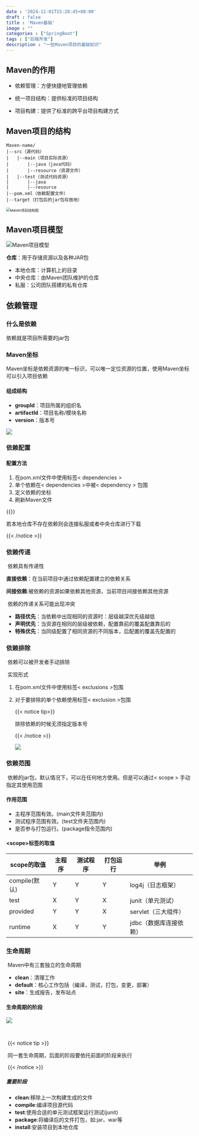 ```yaml
---
date : '2024-11-01T15:28:45+08:00'
draft : false
title : 'Maven基础'
image : ""
categories : ["SpringBoot"]
tags : ["后端开发"]
description : "一些Maven项目的基础知识"
---
```


## Maven的作用

- 依赖管理：方便快捷地管理依赖

- 统一项目结构：提供标准的项目结构

- 项目构建：提供了标准的跨平台项目构建方式 

## Maven项目的结构

```
Maven-name/
|--src（源代码）
|	|--main（项目实际资源）
|		|--java（java代码）
|		|--resource（资源文件）
|	|--test（测试代码资源）
|		|--java
|		|--resource
|--pom.xml（依赖配置文件）
|--target（打包后的jar包存放地）
```

<img src="Maven项目结构图.png" alt="Maven项目结构图" style="zoom:67%;" />

## Maven项目模型

![Maven项目模型](Maven项目模型.png)

**仓库**：用于存储资源以及各种JAR包

- 本地仓库：计算机上的目录
- 中央仓库：由Maven团队维护的仓库
- 私服：公司团队搭建的私有仓库

## 依赖管理

### 什么是依赖

依赖就是项目所需要的jar包

### Maven坐标

​	Maven坐标是依赖资源的唯一标识，可以唯一定位资源的位置，使用Maven坐标可以引入项目依赖

#### 	组成结构

- **groupId**：项目所属的组织名
- **artifactId**：项目名称/模块名称
- **version**：版本号

![](Maven坐标.png)

### 依赖配置

#### 	配置方法

1. 在pom.xml文件中使用标签&lt; dependencies &gt;
2. 单个依赖在&lt; dependencies &gt;中被&lt; dependency &gt; 包围
3. 定义依赖的坐标
4. 刷新Maven文件

{{<notice tip>}}

若本地仓库不存在依赖则会连接私服或者中央仓库进行下载

{{< /notice >}}

### 依赖传递

​	依赖具有传递性

​	**直接依赖**：在当前项目中通过依赖配置建立的依赖关系

​	**间接依赖**:被依赖的资源如果依赖其他资源，当前项目间接依赖其他资源

​	依赖的传递关系可能出现冲突

- **路径优先**：当依赖中出现相同的资源时：层级越深优先级越低
- **声明优先**：当资源在相同的层级被依赖，配置靠前的覆盖配置靠后的
- **特殊优先**：当同级配置了相同资源的不同版本，后配置的覆盖先配置的

### 依赖排除

​	依赖可以被开发者手动排除

​	实现形式

1. 在pom.xml文件中使用标签&lt; exclusions &gt;包围

2. 对于要排除的单个依赖使用标签&lt; exclusion &gt;包围

   {{< notice tip>}}

   排除依赖的时候无须指定版本号

   {{< /notice >}}

   ![](依赖排除.png)

 ### 依赖范围

​		依赖的jar包，默认情况下，可以在任何地方使用。但是可以通过&lt; scope &gt; 手动指定其使用范围

#### 		作用范围

- 主程序范围有效。(main文件夹范围内)
- 测试程序范围有效。(test文件夹范围内)
- 是否参与打包运行。(package指令范围内)

#### 			&lt;scope&gt;标签的取值

| scope的取值   | 主程序 | 测试程序 | 打包运行 | 举例                   |
| ------------- | ------ | -------- | -------- | ---------------------- |
| compile(默认) | Y      | Y        | Y        | log4j（日志框架）      |
| test          | X      | Y        | X        | junit（单元测试）      |
| provided      | Y      | Y        | X        | servlet（三大组件）    |
| runtime       | X      | Y        | Y        | jdbc（数据库连接依赖） |

### 生命周期

​	Maven中有三套独立的生命周期

- **clean**：清理工作
- **default**：核心工作包括（编译，测试，打包，变更，部署）
- **site**：生成报告，发布站点

#### 	生命周期的阶段

![](Maven生命周期.png)

​	

​	{{< notice tip >}}

​	同一套生命周期，后面的阶段要依托前面的阶段来执行

​	{{< /notice >}}

##### 重要阶段

- **clean**:移除上一次构建生成的文件
- **compile**:编译项目源代码
- **test**:使用合适的单元测试框架运行测试(junit)
- **package**:将编译后的文件打包，如:jar、war等
- **install**:安装项目到本地仓库
